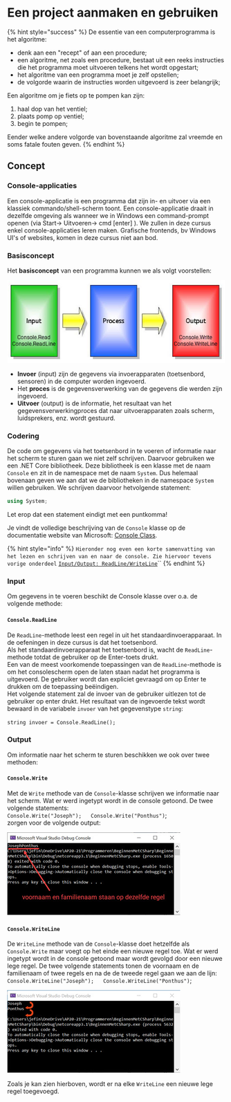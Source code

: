 # Een project aanmaken en gebruiken

{% hint style="success" %}
De essentie van een computerprogramma is het algoritme:

* denk aan een "recept" of aan een procedure;
* een algoritme, net zoals een procedure, bestaat uit een reeks instructies die het programma moet uitvoeren telkens het wordt opgestart;
* het algoritme van een programma moet je zelf opstellen;
* de volgorde waarin de instructies worden uitgevoerd is zeer belangrijk;

Een algoritme om je fiets op te pompen kan zijn:

1. haal dop van het ventiel;
2. plaats pomp op ventiel;
3. begin te pompen;

Eender welke andere volgorde van bovenstaande algoritme zal vreemde en soms fatale fouten geven.
{% endhint %}

## Concept

### **Console-applicaties**

Een console-applicatie is een programma dat zijn in- en uitvoer via een klassiek commando/shell-scherm toont. Een console-applicatie draait in dezelfde omgeving als wanneer we in Windows een command-prompt openen \(via Start-&gt; Uitvoeren-&gt; cmd \[enter\] \). We zullen in deze cursus enkel console-applicaties leren maken. Grafische frontends, bv Windows UI's of websites, komen in deze cursus niet aan bod.

### Basisconcept

Het **basisconcept** van een programma kunnen we als volgt voorstellen:

![input-process-output CSharp Console App](../../.gitbook/assets/image%20%2851%29.png)

* **Invoer** \(input\) zijn de gegevens via invoerapparaten \(toetsenbord, sensoren\) in de computer worden ingevoerd.
* Het **proces** is de gegevensverwerking van de gegevens die werden zijn ingevoerd.
* **Uitvoer** \(output\) is de informatie, het resultaat van het gegevensverwerkingproces dat naar uitvoerapparaten zoals scherm, luidsprekers, enz. wordt gestuurd.

### **Codering**

De code om gegevens via het toetsenbord in te voeren of informatie naar het scherm te sturen gaan we niet zelf schrijven. Daarvoor gebruiken we een .NET Core bibliotheek. Deze bibliotheek is een klasse met de naam `Console` en zit in de namespace met de naam `System`. Dus helemaal bovenaan geven we aan dat we de bibliotheken in de namespace `System` willen gebruiken. We schrijven daarvoor hetvolgende statement:

```csharp
using System;
```

Let erop dat een statement eindigt met een puntkomma!

Je vindt de volledige beschrijving van de `Console` klasse op de documentatie website van Microsoft: [Console Class](https://docs.microsoft.com/en-us/dotnet/api/system.console?view=netcore-3.1).

{% hint style="info" %}
`Hieronder nog even een korte samenvatting van het lezen en schrijven van en naar de console. Zie hiervoor tevens vorige onderdeel` [`Input/Output: ReadLine/WriteLine`](3_console.md)\`\`
{% endhint %}

### **Input**

Om gegevens in te voeren beschikt de Console klasse over o.a. de volgende methode:

#### **`Console.ReadLine`**

De `ReadLine`-methode leest een regel in uit het standaardinvoerapparaat. In de oefeningen in deze cursus is dat het toetsenbord.  
Als het standaardinvoerapparaat het toetsenbord is, wacht de `ReadLine`-methode totdat de gebruiker op de Enter-toets drukt.  
Een van de meest voorkomende toepassingen van de `ReadLine`-methode is om het consolescherm open de laten staan nadat het programma is uitgevoerd. De gebruiker wordt dan expliciet gevraagd om op Enter te drukken om de toepassing beëindigen.  
Het volgende statement zal de invoer van de gebruiker uitlezen tot de gebruiker op enter drukt. Het resultaat van de ingevoerde tekst wordt bewaard in de variabele `invoer` van het gegevenstype `string`:

`string invoer = Console.ReadLine();`

### Output

Om informatie naar het scherm te sturen beschikken we ook over twee methoden:

#### **`Console.Write`**

Met de `Write` methode van de `Console`-klasse schrijven we informatie naar het scherm. Wat er werd ingetypt wordt in de console getoond. De twee volgende statements:  
`Console.Write("Joseph");  
Console.Write("Ponthus")`;  
zorgen voor de volgende output:

![Console.Write voorbeeld](../../.gitbook/assets/image%20%2847%29.png)

#### **`Console.WriteLine`**

De `WriteLine` methode van de `Console`-klasse doet hetzelfde als `Console.Write` maar voegt op het einde een nieuwe regel toe. Wat er werd ingetypt wordt in de console getoond maar wordt gevolgd door een nieuwe lege regel. De twee volgende statements tonen de voornaam en de familienaam of twee regels en na de de tweede regel gaan we aan de lijn:  
`Console.WriteLine("Joseph");  
Console.WriteLine("Ponthus")`;

![Console.WriteLine voorbeeld](../../.gitbook/assets/image%20%2853%29.png)

Zoals je kan zien hierboven, wordt er na elke `WriteLine` een nieuwe lege regel toegevoegd.

